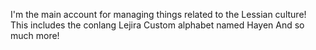 I'm the main account for managing things related to the Lessian culture!
This includes the conlang Lejira
Custom alphabet named Hayen
And so much more!
